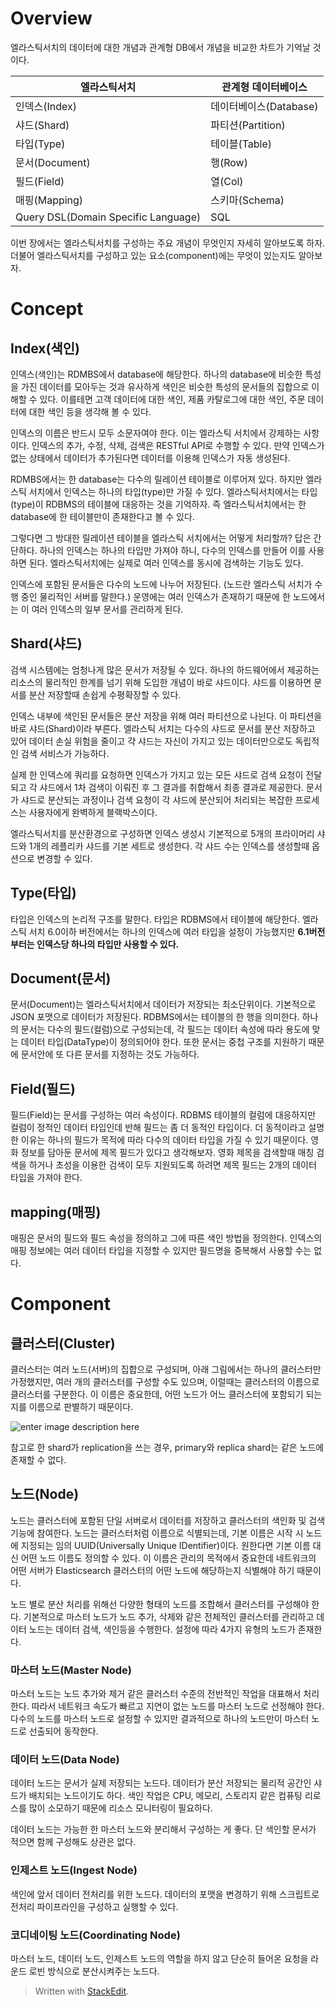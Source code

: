 # Overview

엘라스틱서치의 데이터에 대한 개념과 관계형 DB에서 개념을 비교한 차트가 기억날 것이다. 

| 엘라스틱서치| 관계형 데이터베이스|
|--|--|
|인덱스(Index)  |  데이터베이스(Database)|
|샤드(Shard)  |  파티션(Partition)|
|타입(Type)  |  테이블(Table)|
|문서(Document)|  행(Row)|
|필드(Field)| 열(Col)|
|매핑(Mapping)| 스키마(Schema)|
|Query DSL(Domain Specific Language)| SQL|

 이번 장에서는 엘라스틱서치를 구성하는 주요 개념이 무엇인지 자세히 알아보도록 하자. 더불어 엘라스틱서치를 구성하고 있는 요소(component)에는 무엇이 있는지도 알아보자. 

# Concept

## Index(색인)

인덱스(색인)는 RDMBS에서 database에 해당한다. 하나의 database에 비슷한 특성을 가진 데이터를 모아두는 것과 유사하게 색인은 비슷한 특성의 문서들의 집합으로 이해할 수 있다. 이를테면 고객 데이터에 대한 색인, 제품 카탈로그에 대한 색인, 주문 데이터에 대한 색인 등을 생각해 볼 수 있다. 

인덱스의 이름은 반드시 모두 소문자여야 한다. 이는 엘라스틱 서치에서 강제하는 사항이다. 인덱스의 추가, 수정, 삭제, 검색은 RESTful API로 수행할 수 있다. 만약 인덱스가 없는 상태에서 데이터가 추가된다면 데이터를 이용해 인덱스가 자동 생성된다. 

RDMBS에서는 한 database는 다수의 릴레이션 테이블로 이루어져 있다. 하지만 엘라스틱 서치에서 인덱스는 하나의 타입(type)만 가질 수 있다. 엘라스틱서치에서는 타입(type)이 RDBMS의 테이블에 대응하는 것을 기억하자. 즉 엘라스틱서치에서는 한 database에 한 테이블만이 존재한다고 볼 수 있다.

그렇다면 그 방대한 릴레이션 테이블을 엘라스틱 서치에서는 어떻게 처리할까? 답은 간단하다. 하나의 인덱스는 하나의 타입만 가져야 하니, 다수의 인덱스를 만들어 이를 사용하면 된다. 엘라스틱서치에는 실제로 여러 인덱스를 동시에 검색하는 기능도 있다.

인덱스에 포함된 문서들은 다수의 노드에 나누어 저장된다. (노드란 엘라스틱 서치가 수행 중인 물리적인 서버를 말한다.) 운영에는 여러 인덱스가 존재하기 때문에 한 노드에서는 이 여러 인덱스의 일부 문서를 관리하게 된다.

## Shard(샤드)

검색 시스템에는 엄청나게 많은 문서가 저장될 수 있다. 하나의 하드웨어에서 제공하는 리소스의 물리적인 한계를 넘기 위해 도입한 개념이 바로 샤드이다. 샤드를 이용하면 문서를 분산 저장할때 손쉽게 수평확장할 수 있다.

인덱스 내부에 색인된 문서들은 분산 저장을 위해 여러 파티션으로 나뉜다. 이 파티션을 바로 샤드(Shard)이라 부른다. 엘라스틱 서치는 다수의 샤드로 문서를 분산 저장하고 있어 데이터 손실 위험을 줄이고 갹 샤드는 자신이 가지고 있는 데이터만으로도 독립적인 검색 서비스가 가능하다. 

실제 한 인덱스에 쿼리를 요청하면 인덱스가 가지고 있는 모든 샤드로 검색 요청이 전달되고 각 샤드에서 1차 검색이 이뤄진 후 그 결과를 취합해서 최종 결과로 제공한다. 문서가 샤드로 분산되는 과정이나 검색 요청이 각 샤드에 분산되어 처리되는 복잡한 프로세스는 사용자에게 완벽하게 블랙박스이다. 

엘라스틱서치를 분산환경으로 구성하면 인덱스 생성시 기본적으로 5개의 프라이머리 샤드와 1개의 레플리카 샤드를 기본 세트로 생성한다. 각 샤드 수는 인덱스를 생성할때 옵션으로 변경할 수 있다. 

## Type(타입)

타입은 인덱스의 논리적 구조를 말한다. 타입은 RDBMS에서 테이블에 해당한다. 엘라스틱 서치 6.0이하 버전에서는 하나의 인덱스에 여러 타입을 설정이 가능했지만 **6.1버전부터는 인덱스당 하나의 타입만 사용할 수 있다.** 

## Document(문서)

문서(Document)는 엘라스틱서치에서 데이터가 저장되는 최소단위이다. 기본적으로 JSON 포맷으로 데이터가 저장된다. RDBMS에서는 테이블의 한 행을 의미한다. 
하나의 문서는 다수의 필드(컬럼)으로 구성되는데, 각 필드는 데이터 속성에 따라 용도에 맞는 데이터 타입(DataType)이 정의되어야 한다. 또한 문서는 중첩 구조를 지원하기 때문에 문서안에 또 다른 문서를 지정하는 것도 가능하다. 

## Field(필드)

필드(Field)는 문서를 구성하는 여러 속성이다. RDBMS 테이블의 컬럼에 대응하지만 컬럼이 정적인 데이터 타입인데 반해 필드는 좀 더 동적인 타입이다. 더 동적이라고 설명한 이유는 하나의 필드가 목적에 따라 다수의 데이터 타입을 가질 수 있기 때문이다. 영화 정보를 담아둔 문서에 제목 필드가 있다고 생각해보자. 영화 제목을 검색할때 매칭 검색을 하거나 초성을 이용한 검색이 모두 지원되도록 하려면 제목 필드는 2개의 데이터 타입을 가져야 한다. 

## mapping(매핑)

매핑은 문서의 필드와 필드 속성을 정의하고 그에 따른 색인 방법을 정의한다. 인덱스의 매핑 정보에는 여러 데이터 타입을 지정할 수 있지만 필드명을 중복해서 사용할 수는 없다.

# Component

## 클러스터(Cluster)

 클러스터는 여러 노드(서버)의 집합으로 구성되며, 아래 그림에서는 하나의 클러스터만 가정했지만, 여러 개의 클러스터를 구성할 수도 있으며, 이럴때는 클러스터의 이름으로 클러스터를 구분한다. 이 이름은 중요한데, 어떤 노드가 어느 클러스터에 포함되기 되는지를 이름으로 판별하기 때문이다. 

![enter image description here](https://img1.daumcdn.net/thumb/R800x0/?scode=mtistory2&fname=https://t1.daumcdn.net/cfile/tistory/99AB08425C9F17D928)

참고로 한 shard가 replication을 쓰는 경우, primary와 replica shard는  같은 노드에 존재할 수 없다. 

## 노드(Node)

노드는 클러스터에 포함된 단일 서버로서 데이터를 저장하고 클러스터의 색인화 및 검색 기능에 참여한다. 노드는 클러스터처럼 이름으로 식별되는데, 기본 이름은 시작 시 노드에 지정되는 임의 UUID(Universally Unique IDentifier)이다. 원한다면 기본 이름 대신 어떤 노드 이름도 정의할 수 있다. 이 이름은 관리의 목적에서 중요한데 네트워크의 어떤 서버가 Elasticsearch 클러스터의 어떤 노드에 해당하는지 식별해야 하기 때문이다.

노드 별로 분산 처리를 위해선 다양한 형태의 노드를 조합해서 클러스터를 구성해야 한다. 기본적으로 마스터 노드가 노드 추가, 삭제와 같은 전체적인 클러스터를 관리하고 데이터 노드는 데이터 검색, 색인등을 수행한다. 설정에 따라 4가지 유형의 노드가 존재한다. 

### 마스터 노드(Master Node)

마스터 노드는 노드 추가와 제거 같은 클러스터 수준의 전반적인 작업을 대표해서 처리한다. 따라서 네트워크 속도가 빠르고 지연이 없는 노드를 마스터 노드로 선정해야 한다. 다수의 노드를 마스터 노드로 설정할 수 있지만 결과적으로 하나의 노드만이 마스터 노드로 선출되어 동작한다. 

### 데이터 노드(Data Node)

데이터 노드는 문서가 실제 저장되는 노드다. 데이터가 분산 저장되는 물리적 공간인 샤드가 배치되는 노드이기도 하다. 색인 작업은 CPU, 메모리, 스토리지 같은 컴퓨팅 리로스를 많이 소모하기 때문에 리소스 모니터링이 필요하다. 

데이터 노드는 가능한 한 마스터 노드와 분리해서 구성하는 게 좋다. 단 색인할 문서가 적으면 함께 구성해도 상관은 없다. 

### 인제스트 노드(Ingest Node)
색인에 앞서 데이터 전처리를 위한 노드다. 데이터의 포맷을 변경하기 위해 스크립트로 전처리 파이프라인을 구성하고 실행할 수 있다. 

### 코디네이팅 노드(Coordinating Node)

마스터 노드, 데이터 노드, 인제스트 노드의 역할을 하지 않고 단순히 들어온 요청을 라운드 로빈 방식으로 분산시켜주는 노드다. 

> Written with [StackEdit](https://stackedit.io/).
<!--stackedit_data:
eyJoaXN0b3J5IjpbLTIwNjk2ODA0NTFdfQ==
-->